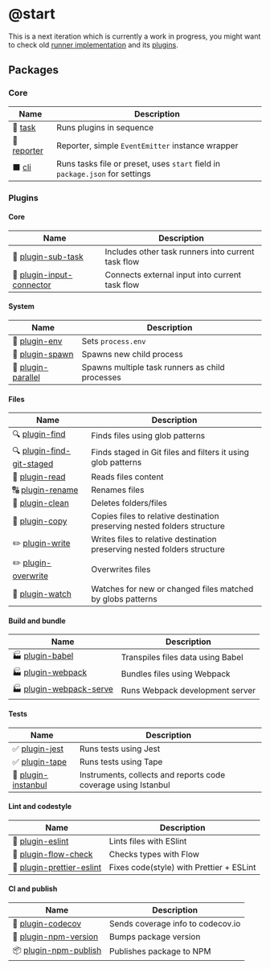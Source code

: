 # @start

This is a next iteration which is currently a work in progress, you might want to check old [runner implementation](https://github.com/deepsweet/start/tree/old) and its [plugins](https://github.com/start-runner).

## Packages

### Core

| Name                             | Description                                                                  |
| -------------------------------- | ---------------------------------------------------------------------------- |
| 🔴 [task](packages/task)         | Runs plugins in sequence                                                     |
| 📄 [reporter](packages/reporter) | Reporter, simple `EventEmitter` instance wrapper                             |
| ⬛️ [cli](packages/cli)          | Runs tasks file or preset, uses `start` field in `package.json` for settings |

### Plugins

#### Core

| Name                                                         | Description                                        |
| ------------------------------------------------------------ | -------------------------------------------------- |
| 🚋 [plugin-sub-task](packages/plugin-sub-task)               | Includes other task runners into current task flow |
| 🔌 [plugin-input-connector](packages/plugin-input-connector) | Connects external input into current task flow     |

#### System

| Name                                           | Description                                     |
| ---------------------------------------------- | ----------------------------------------------- |
| 👔 [plugin-env](packages/plugin-env)           | Sets `process.env`                              |
| 🐣 [plugin-spawn](packages/plugin-spawn)       | Spawns new child process                        |
| 🔀 [plugin-parallel](packages/plugin-parallel) | Spawns multiple task runners as child processes |

#### Files

| Name                                                         | Description                                                              |
| ------------------------------------------------------------ | ------------------------------------------------------------------------ |
| 🔍 [plugin-find](packages/plugin-find)                       | Finds files using glob patterns                                          |
| 🔍 [plugin-find-git-staged](packages/plugin-find-git-staged) | Finds staged in Git files and filters it using glob patterns             |
| 📖 [plugin-read](packages/plugin-read)                       | Reads files content                                                      |
| 🔠 [plugin-rename](packages/plugin-rename)                   | Renames files                                                            |
| 🚽 [plugin-clean](packages/plugin-clean)                     | Deletes folders/files                                                    |
| 👯 [plugin-copy](packages/plugin-copy)                       | Copies files to relative destination preserving nested folders structure |
| ✏️ [plugin-write](packages/plugin-write)                     | Writes files to relative destination preserving nested folders structure |
| ✏️ [plugin-overwrite](packages/plugin-overwrite)             | Overwrites files                                                         |
| 👀 [plugin-watch](packages/plugin-watch)                     | Watches for new or changed files matched by globs patterns               |

#### Build and bundle

| Name                                                     | Description                       |
| -------------------------------------------------------- | --------------------------------- |
| 🏭 [plugin-babel](packages/plugin-babel)                 | Transpiles files data using Babel |
| 🏭 [plugin-webpack](packages/plugin-webpack)             | Bundles files using Webpack       |
| 🏭 [plugin-webpack-serve](packages/plugin-webpack-serve) | Runs Webpack development server   |

#### Tests

| Name                                            | Description                                                    |
| ----------------------------------------------- | -------------------------------------------------------------- |
| ✅ [plugin-jest](packages/plugin-jest)          | Runs tests using Jest                                          |
| ✅ [plugin-tape](packages/plugin-tape)          | Runs tests using Tape                                          |
| 💯 [plugin-instanbul](packages/plugin-istanbul) | Instruments, collects and reports code coverage using Istanbul |

#### Lint and codestyle

| Name                                                         | Description                              |
| ------------------------------------------------------------ | ---------------------------------------- |
| 🚷 [plugin-eslint](packages/plugin-eslint)                   | Lints files with ESlint                  |
| 🚷 [plugin-flow-check](packages/plugin-flow-check)           | Checks types with Flow                   |
| 💄 [plugin-prettier-eslint](packages/plugin-prettier-eslint) | Fixes code(style) with Prettier + ESLint |

#### CI and publish

| Name                                                 | Description                       |
| ---------------------------------------------------- | --------------------------------- |
| 💯 [plugin-codecov](packages/plugin-codecov)         | Sends coverage info to codecov.io |
| 🔢 [plugin-npm-version](packages/plugin-npm-version) | Bumps package version             |
| 📦 [plugin-npm-publish](packages/plugin-npm-publish) | Publishes package to NPM          |
